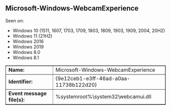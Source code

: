 ## Microsoft-Windows-WebcamExperience

Seen on:
* Windows 10 (1511, 1607, 1703, 1709, 1803, 1809, 1903, 1909, 2004, 20H2)
* Windows 11 (21H2)
* Windows 2016
* Windows 2019
* Windows 8.0
* Windows 8.1

<table border="1" class="docutils">
  <tbody>
    <tr>
      <td><b>Name:</b></td>
      <td>Microsoft-Windows-WebcamExperience</td>
    </tr>
    <tr>
      <td><b>Identifier:</b></td>
      <td>{9e12ceb1-e3ff-46ad-a0aa-11738b122d20}</td>
    </tr>
    <tr>
      <td><b>Event message file(s):</b></td>
      <td>%systemroot%\system32\webcamui.dll</td>
    </tr>
  </tbody>
</table>

&nbsp;

